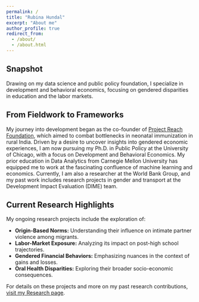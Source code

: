 ```yaml
---
permalink: /
title: "Rubina Hundal"
excerpt: "About me"
author_profile: true
redirect_from: 
  - /about/
  - /about.html
---
```


## Snapshot
Drawing on my data science and public policy foundation, I specialize in development and behavioral economics, focusing on gendered disparities in education and the labor markets.

## From Fieldwork to Frameworks
My journey into development began as the co-founder of [Project Reach Foundation](https://resolutionproject.org/ventures/project-reach/), which aimed to combat bottlenecks in neonatal immunization in rural India. Driven by a desire to uncover insights into gendered economic experiences, I am now pursuing my Ph.D. in Public Policy at the University of Chicago, with a focus on Development and Behavioral Economics. 
My prior education in Data Analytics from Carnegie Mellon University has equipped me to work at the fascinating confluence of machine learning and economics. Currently, I am also a researcher at the World Bank Group, and my past work includes research projects in gender and transport at the Development Impact Evaluation (DIME) team. 

## Current Research Highlights
My ongoing research projects include the exploration of:
- **Origin-Based Norms:** Understanding their influence on intimate partner violence among migrants.
- **Labor-Market Exposure:** Analyzing its impact on post-high school trajectories.
- **Gendered Financial Behaviors:** Emphasizing nuances in the context of gains and losses.
- **Oral Health Disparities:** Exploring their broader socio-economic consequences.

For details on these projects and more on my past research contributions, [visit my Research page](https://g-hundal.github.io/research/).
